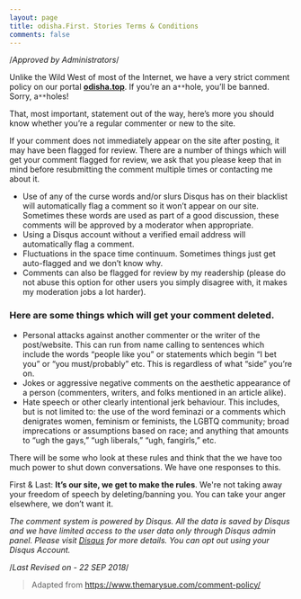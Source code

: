 ```yaml
---
layout: page
title: odisha.First. Stories Terms & Conditions
comments: false
---
```


/*Approved by Administrators*/

Unlike the Wild West of most of the Internet, we have a very strict comment policy on our portal <a href="https://odisha.top">**odisha.top**</a>. If you’re an a`**`hole, you’ll be banned. Sorry, a`**`holes!

That, most important, statement out of the way, here’s more you should know whether you’re a regular commenter or new to the site.

If your comment does not immediately appear on the site after posting, it may have been flagged for review. There are a number of things which will get your comment flagged for review, we ask that you please keep that in mind before resubmitting the comment multiple times or contacting me about it.

* Use of any of the curse words and/or slurs Disqus has on their blacklist will automatically flag a comment so it won’t appear on our site. Sometimes these words are used as part of a good discussion, these comments will be approved by a moderator when appropriate.
* Using a Disqus account without a verified email address will automatically flag a comment.
* Fluctuations in the space time continuum. Sometimes things just get auto-flagged and we don’t know why.
* Comments can also be flagged for review by my readership (please do not abuse this option for other users you simply disagree with, it makes my moderation jobs a lot harder).

### Here are some things which will get your comment deleted.

* Personal attacks against another commenter or the writer of the post/website. This can run from name calling to sentences which include the words “people like you” or statements which begin “I bet you” or “you must/probably” etc. This is regardless of what “side” you’re on.
* Jokes or aggressive negative comments on the aesthetic appearance of a person (commenters, writers, and folks mentioned in an article alike).
* Hate speech or other clearly intentional jerk behaviour. This includes, but is not limited to: the use of the word feminazi or a comments which denigrates women, feminism or feminists, the LGBTQ community; broad imprecations or assumptions based on race; and anything that amounts to “ugh the gays,” “ugh liberals,” “ugh, fangirls,” etc.

There will be some who look at these rules and think that the we have too much power to shut down conversations. We have one responses to this.

First & Last: **It’s our site, we get to make the rules**. We're not taking away your freedom of speech by deleting/banning you. You can take your anger elsewhere, we don’t want it.

*The comment system is powered by Disqus. All the data is saved by Disqus and we have limited access to the user data only through Disqus admin panel. Please visit <a href="https://disqus.com">Disqus</a> for more details. You can opt out using your Disqus Account.*

/*Last Revised on - 22 SEP 2018*/
> Adapted from <a href="https://www.themarysue.com/comment-policy/">https://www.themarysue.com/comment-policy/</a>
